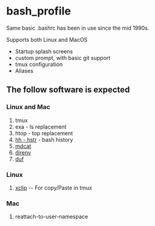 bash_profile
============

Same basic .bashrc has been in use since the mid 1990s.

Supports both Linux and MacOS

* Startup splash screens
* custom prompt, with basic git support
* tmux configuration
* Aliases


## The follow software is expected

### Linux and Mac

1. tmux
1. exa - ls replacement
1. htop - top replacement
1. [hh - hstr](https://github.com/dvorka/hstr) - bash history
1. [mdcat](https://github.com/lunaryorn/mdcat)
1. [direnv](https://direnv.net)
2. [duf](https://github.com/muesli/duf)

### Linux

1. [xclip](https://github.com/astrand/xclip) -- For copy/Paste in tmux

### Mac

1. reattach-to-user-namespace
